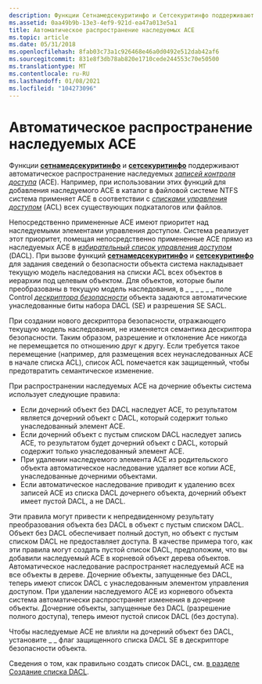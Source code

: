 ```yaml
---
description: Функции Сетнамедсекуритинфо и Сетсекуритинфо поддерживают автоматическое распространение наследуемых записей контроля доступа (ACE).
ms.assetid: 0aa49b9b-13e3-4ef9-921d-ea47a013e5a1
title: Автоматическое распространение наследуемых ACE
ms.topic: article
ms.date: 05/31/2018
ms.openlocfilehash: 8fab03c73a1c926468e46a0d0492e512dab42af6
ms.sourcegitcommit: 831e8f3db78ab820e1710cede244553c70e50500
ms.translationtype: MT
ms.contentlocale: ru-RU
ms.lasthandoff: 01/08/2021
ms.locfileid: "104273096"
---
```

# <a name="automatic-propagation-of-inheritable-aces"></a>Автоматическое распространение наследуемых ACE

Функции [**сетнамедсекуритинфо**](/windows/desktop/api/Aclapi/nf-aclapi-setnamedsecurityinfoa) и [**сетсекуритинфо**](/windows/desktop/api/Aclapi/nf-aclapi-setsecurityinfo) поддерживают автоматическое распространение наследуемых [*записей контроля доступа*](/windows/desktop/SecGloss/a-gly) (ACE). Например, при использовании этих функций для добавления наследуемого ACE в каталог в файловой системе NTFS система применяет ACE в соответствии с [*списками управления доступом*](/windows/desktop/SecGloss/a-gly) (ACL) всех существующих подкаталогов или файлов.

Непосредственно примененные ACE имеют приоритет над наследуемыми элементами управления доступом. Система реализует этот приоритет, помещая непосредственно примененные ACE прямо из наследуемых ACE в [*избирательный список управления доступом*](/windows/desktop/SecGloss/d-gly) (DACL). При вызове функций [**сетнамедсекуритинфо**](/windows/desktop/api/Aclapi/nf-aclapi-setnamedsecurityinfoa) и [**сетсекуритинфо**](/windows/desktop/api/Aclapi/nf-aclapi-setsecurityinfo) для задания сведений о безопасности объекта система накладывает текущую модель наследования на списки ACL всех объектов в иерархии под целевым объектом. Для объектов, которые были преобразованы в текущую модель наследования, в \_ \_ \_ \_ \_ \_ поле Control [*дескриптора безопасности*](/windows/desktop/SecGloss/s-gly) объекта задаются автоматические унаследованные биты набора DACL (SE) и разрешения SE SACL.

При создании нового дескриптора безопасности, отражающего текущую модель наследования, не изменяется семантика дескриптора безопасности. Таким образом, разрешение и отклонение Ace никогда не перемещается по отношению друг к другу. Если требуется такое перемещение (например, для размещения всех неунаследованных ACE в начале списка ACL), список ACL помечается как защищенный, чтобы предотвратить семантическое изменение.

При распространении наследуемых ACE на дочерние объекты система использует следующие правила:

-   Если дочерний объект без DACL наследует ACE, то результатом является дочерний объект с DACL, который содержит только унаследованный элемент ACE.
-   Если дочерний объект с пустым списком DACL наследует запись ACE, то результатом будет дочерний объект с DACL, который содержит только унаследованный элемент ACE.
-   При удалении наследуемого элемента ACE из родительского объекта автоматическое наследование удаляет все копии ACE, унаследованные дочерними объектами.
-   Если автоматическое наследование приводит к удалению всех записей ACE из списка DACL дочернего объекта, дочерний объект имеет пустой DACL, а не DACL.

Эти правила могут привести к непредвиденному результату преобразования объекта без DACL в объект с пустым списком DACL. Объект без DACL обеспечивает полный доступ, но объект с пустым списком DACL не предоставляет доступа. В качестве примера того, как эти правила могут создать пустой список DACL, предположим, что вы добавили наследуемый ACE в корневой объект дерева объектов. Автоматическое наследование распространяет наследуемый ACE на все объекты в дереве. Дочерние объекты, запущенные без DACL, теперь имеют список DACL с унаследованным элементом управления доступом. При удалении наследуемого ACE из корневого объекта система автоматически распространяет изменения в дочерние объекты. Дочерние объекты, запущенные без DACL (разрешение полного доступа), теперь имеют пустой список DACL (без доступа).

Чтобы наследуемые ACE не влияли на дочерний объект без DACL, установите \_ \_ флаг защищенного списка DACL SE в дескрипторе безопасности объекта.

Сведения о том, как правильно создать список DACL, см. [в разделе Создание списка DACL](/windows/desktop/SecBP/creating-a-dacl).

 

 
